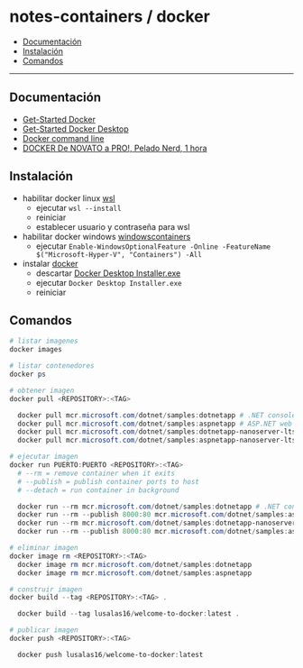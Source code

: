 # notes-containers / docker

- [Documentación](#documentación)
- [Instalación](#instalación)
- [Comandos](#comandos)

---

## Documentación

- [Get-Started Docker](https://docs.docker.com/get-started/)
- [Get-Started Docker Desktop](https://docs.docker.com/get-started/hands-on-overview)
- [Docker command line](https://docs.docker.com/engine/reference/commandline/cli)
- [DOCKER De NOVATO a PRO!, Pelado Nerd, 1 hora](https://www.youtube.com/watch?v=CV_Uf3Dq-EU)

## Instalación

- habilitar docker linux [wsl](https://learn.microsoft.com/en-us/windows/wsl/install)
  - ejecutar `wsl --install`
  - reiniciar
  - establecer usuario y contraseña para wsl
- habilitar docker windows [windowscontainers](https://learn.microsoft.com/en-us/virtualization/windowscontainers/quick-start/set-up-environment)
  - ejecutar `Enable-WindowsOptionalFeature -Online -FeatureName $("Microsoft-Hyper-V", "Containers") -All`
- instalar [docker](https://docs.docker.com/desktop/install/windows-install)
  - descartar [Docker Desktop Installer.exe](https://desktop.docker.com/win/main/amd64/Docker%20Desktop%20Installer.exe)
  - ejecutar `Docker Desktop Installer.exe`
  - reiniciar

## Comandos

```powershell
# listar imagenes
docker images

# listar contenedores
docker ps

# obtener imagen
docker pull <REPOSITORY>:<TAG>

  docker pull mcr.microsoft.com/dotnet/samples:dotnetapp # .NET console sample
  docker pull mcr.microsoft.com/dotnet/samples:aspnetapp # ASP.NET web sample linux
  docker pull mcr.microsoft.com/dotnet/samples:dotnetapp-nanoserver-ltsc2022 # .NET console sample windows
  docker pull mcr.microsoft.com/dotnet/samples:aspnetapp-nanoserver-ltsc2022 # ASP.NET web sample windows

# ejecutar imagen
docker run PUERTO:PUERTO <REPOSITORY>:<TAG>
  # --rm = remove container when it exits
  # --publish = publish container ports to host
  # --detach = run container in background

  docker run --rm mcr.microsoft.com/dotnet/samples:dotnetapp # .NET console sample linux
  docker run --rm --publish 8000:80 mcr.microsoft.com/dotnet/samples:aspnetapp # ASP.NET web sample linux
  docker run --rm mcr.microsoft.com/dotnet/samples:dotnetapp-nanoserver-ltsc2022 # .NET console sample windows
  docker run --rm --publish 8000:80 mcr.microsoft.com/dotnet/samples:aspnetapp-nanoserver-ltsc2022 # ASP.NET web sample windows

# eliminar imagen
docker image rm <REPOSITORY>:<TAG>
  docker image rm mcr.microsoft.com/dotnet/samples:dotnetapp
  docker image rm mcr.microsoft.com/dotnet/samples:aspnetapp
```

```powershell
# construir imagen
docker build --tag <REPOSITORY>:<TAG> .

  docker build --tag lusalas16/welcome-to-docker:latest .

# publicar imagen
docker push <REPOSITORY>:<TAG>

  docker push lusalas16/welcome-to-docker:latest
```
